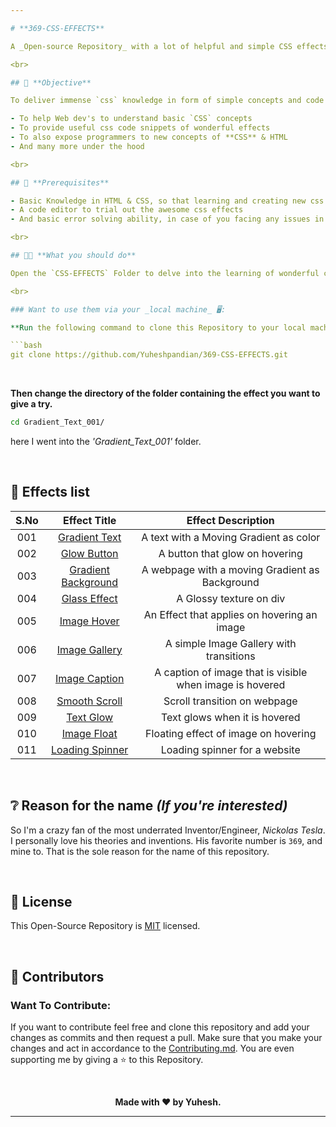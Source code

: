 ```yaml
---

# **369-CSS-EFFECTS**

A _Open-source Repository_ with a lot of helpful and simple CSS effects that helps beginners in learning Web Development and experimenting their knowledge in form of projects that benefit people. *369-CSS-EFFECTS's* main goal is to deliver useful and important CSS and HTML concepts to people in a easier way to infer. In simple words this Repository is a simple and conceptual `CSS` & `HTML` learning platform for emerging Web Dev's.

<br>

## 🎯 **Objective**

To deliver immense `css` knowledge in form of simple concepts and code snippets to create basic css effects that are essential in the developments of crazy websites.

- To help Web dev's to understand basic `CSS` concepts
- To provide useful css code snippets of wonderful effects
- To also expose programmers to new concepts of **CSS** & HTML
- And many more under the hood

<br>

## 📃 **Prerequisites**

- Basic Knowledge in HTML & CSS, so that learning and creating new css effects is easier and helpful.
- A code editor to trial out the awesome css effects
- And basic error solving ability, in case of you facing any issues in implementing these effects.

<br>

## 🫵🏻 **What you should do**

Open the `CSS-EFFECTS` Folder to delve into the learning of wonderful css effects. Then navigate to any folder with the effect name mentioned as its title that you're looking for are feel interested. Then give a look onto the code in both `index.html` & `style.css` and try to understand it. Then implement them in your upcoming web projects.

<br>

### Want to use them via your _local machine_ 🖥️:

**Run the following command to clone this Repository to your local machine**

```bash
git clone https://github.com/Yuheshpandian/369-CSS-EFFECTS.git
```

<br>


**Then change the directory of the folder containing the effect you want to give a try.**

```bash
cd Gradient_Text_001/
```

here I went into the _'Gradient_Text_001'_ folder.

<br>

## 📄 **Effects list**

<div align="center">

| **S.No** | **Effect Title** | **Effect Description** |
| :---: | :------------------: | :------------:|
|  001  | [Gradient Text](CSS-EFFECTS/Gradient_Text_001/)| A text with a Moving Gradient as color|
|  002  | [Glow Button](CSS-EFFECTS/Glow_Button_002/)| A button that glow on hovering |
|  003  | [Gradient Background](CSS-EFFECTS/Gradient_Background_003/)|  A webpage with a moving Gradient as Background |
|  004  | [Glass Effect](CSS-EFFECTS/Glass_Effect_004/)| A Glossy texture on div |
|  005  | [Image Hover](CSS-EFFECTS/Image_Hover_005/)| An Effect that applies on hovering an image |
|  006  | [Image Gallery](CSS-EFFECTS/Image_gallery_006/)| A simple Image Gallery with transitions |
|  007  | [Image Caption](CSS-EFFECTS/Image_Caption_007/)| A caption of image that is visible when image is hovered |
|  008  | [Smooth Scroll](CSS-EFFECTS/Smooth_Scroll_008/)| Scroll transition on webpage |
|  009  | [Text Glow](CSS-EFFECTS/Text_Glow_009/)| Text glows when it is hovered |
|  010  | [Image Float](CSS-EFFECTS/Image_Float_010/)| Floating effect of image on hovering |
|  011  | [Loading Spinner](CSS-EFFECTS/Loading_Spinner_011/)| Loading spinner for a website |

</div>

<br>

## ❔ **Reason for the name _(If you're interested)_**
So I'm a crazy fan of the most underrated Inventor/Engineer, *Nickolas Tesla*. I personally love his theories and inventions. His favorite number is `369`, and mine to. That is the sole reason for the name of this repository.

<br>

## 📜 **License**

This Open-Source Repository is [MIT](LICENSE) licensed.

<br>

## 🤝 **Contributors**

### Want To Contribute:

If you want to contribute feel free and clone this repository and add your changes as commits and then request a pull. Make sure that you make your changes and act in accordance to the [Contributing.md](Contributing.md). You are even supporting me by giving a ⭐ to this Repository.

<br>

<div align="center">

**Made with ❤️ by **Yuhesh**.**

</div>

---
```


